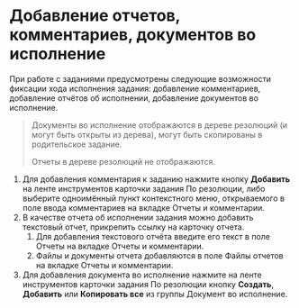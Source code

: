 # Добавление отчетов, комментариев, документов во исполнение

При работе с заданиями предусмотрены следующие возможности фиксации хода исполнения задания: добавление комментариев, добавление отчётов об исполнении, добавление документов во исполнение.

> Документы во исполнение отображаются в дереве резолюций (и могут быть открыты из дерева), могут быть скопированы в родительское задание.
>
> Отчеты в дереве резолюций не отображаются.

1. Для добавления комментария к заданию нажмите кнопку **Добавить** на ленте инструментов карточки задания По резолюции, либо выберите одноимённый пункт контекстного меню, открываемого в поле ввода комментариев на вкладке Отчеты и комментарии.
2. В качестве отчета об исполнении задания можно добавить текстовый отчет, прикрепить ссылку на карточку отчета.
   1. Для добавления текстового отчёта введите его текст в поле Отчеты на вкладке Отчеты и комментарии.
   2. Файлы и документы отчета добавляются в поле Файлы отчетов на вкладке Отчеты и комментарии.
3. Для добавления документа во исполнение нажмите на ленте инструментов карточки задания По резолюции кнопку **Создать**, **Добавить** или **Копировать все** из группы Документ во исполнение.